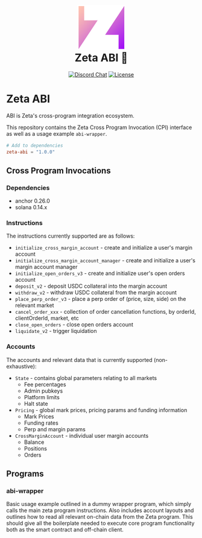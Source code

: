 <div align="center">
  <img height="120px" src="./logo.png" />

  <h1 style="margin-top: 0px">Zeta ABI 🧬</h1>

  <p>
    <a href="https://discord.gg/dD7YREfBkR"
      ><img
        alt="Discord Chat"
        src="https://img.shields.io/discord/841556000632078378?color=blueviolet"
    /></a>
    <a href="https://opensource.org/licenses/Apache-2.0"
      ><img
        alt="License"
        src="https://img.shields.io/github/license/project-serum/anchor?color=blueviolet"
    /></a>
  </p>
</div>

# Zeta ABI

ABI is Zeta's cross-program integration ecosystem.

This repository contains the Zeta Cross Program Invocation (CPI) interface as well as a usage example `abi-wrapper`.

```toml
# Add to dependencies
zeta-abi = "1.0.0"
```

## Cross Program Invocations

### Dependencies

- anchor 0.26.0
- solana 0.14.x

### Instructions

The instructions currently supported are as follows:

- `initialize_cross_margin_account` - create and initialize a user's margin account
- `initialize_cross_margin_account_manager` - create and initialize a user's margin account manager
- `initialize_open_orders_v3` - create and initialize user's open orders account
- `deposit_v2` - deposit USDC collateral into the margin account
- `withdraw_v2` - withdraw USDC collateral from the margin account
- `place_perp_order_v3` - place a perp order of (price, size, side) on the relevant market
- `cancel_order_xxx` - collection of order cancellation functions, by orderId, clientOrderId, market, etc
- `close_open_orders` - close open orders account
- `liquidate_v2` - trigger liquidation

### Accounts

The accounts and relevant data that is currently supported (non-exhaustive):

- `State` - contains global parameters relating to all markets
  - Fee percentages
  - Admin pubkeys
  - Platform limits
  - Halt state
- `Pricing` - global mark prices, pricing params and funding information
  - Mark Prices
  - Funding rates
  - Perp and margin params
- `CrossMarginAccount` - individual user margin accounts
  - Balance
  - Positions
  - Orders

## Programs

### abi-wrapper

Basic usage example outlined in a dummy wrapper program, which simply calls the main zeta program instructions. Also includes account layouts and outlines how to read all relevant on-chain data from the Zeta program.
This should give all the boilerplate needed to execute core program functionality both as the smart contract and off-chain client.
